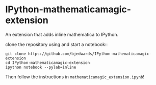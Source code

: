 IPython-mathematicamagic-extension
==================================

An extension that adds inline mathematica to IPython. 

clone the repository using and start a notebook::

	git clone https://github.com/bjedwards/IPython-mathematicamagic-extension
	cd IPython-mathematicamagic-extension
	ipython notebook --pylab=inline

Then follow the instructions in `mathematicamagic_extension.ipynb`!

